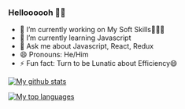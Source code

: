 ### Helloooooh 🙂👋

- 🔭 I’m currently working on My Soft Skills👨🏽‍💻
- 🌱 I’m currently learning Javascript 
- 💬 Ask me about Javascript, React, Redux
- 😄 Pronouns: He/Him
- ⚡ Fun fact: Turn to be Lunatic about Efficiency😄


[![My github stats](https://github-readme-stats.vercel.app/api?username=xaster-Kies&count_private=true&show_icons=true&theme=dark)](https://github.com/xaster-Kies/github-readme-stats)

[![My top languages](https://github-readme-stats.vercel.app/api/top-langs/?username=xaster-Kies&layout=compact&hide=html,css&theme=dark)](https://github.com/xaster-Kies/github-readme-stats)
